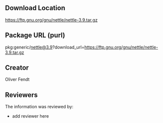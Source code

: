 ## Download Location

https://ftp.gnu.org/gnu/nettle/nettle-3.9.tar.gz

## Package URL (purl)

pkg:generic/nettle@3.9?download_url=https://ftp.gnu.org/gnu/nettle/nettle-3.9.tar.gz

## Creator

Oliver Fendt

## Reviewers

The information was reviewed by:

* add reviewer here
